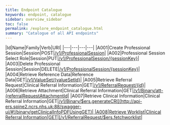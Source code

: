 ```yaml
---
title: Endpoint Catalogue
keywords: endpoint, catalogue
sidebar: overview_sidebar
toc: false
permalink: /explore_endpoint_catalogue.html
summary: "Catalogue of all API endpoints"
---
```


|Id|Name|Family|Verb|URI|
|---|---|---|---|
|A001|Create Professional Session|Session|POST|[/v1/ProfessionalSession](http://api-ers.spine2.ncrs.nhs.uk:88/swagger-ui/#!/professionalsession/createProfessionalSessionUsingPOST)|
|A002|Professional Session Select Role|Session|PUT|[/v1/ProfessionalSession/{sessionKey}](http://api-ers.spine2.ncrs.nhs.uk:88/swagger-ui/#!/professionalsession/updateProfessionalSessionSelectRoleUsingPUT)|
|A003|Delete Professional Session|Session|DELETE|[/v1/ProfessionalSession/{sessionKey}](http://api-ers.spine2.ncrs.nhs.uk:88/swagger-ui/#!/professionalsession/deleteProfessionalSessionUsingDELETE)|
|A004|Retrieve Reference Data|Reference Data|GET|[/v1/ValueSet/{valueSetId}](http://api-ers.spine2.ncrs.nhs.uk:88/swagger-ui/#!/valueset/getValueSetUsingGET)|
|A005|Retrieve Referral Request|Clinical Referral Information|GET|[/v1/ReferralRequest/{id}](http://api-ers.spine2.ncrs.nhs.uk:88/swagger-ui/#!/referralrequest/getUsingGET)|
|A006|Retrieve Attachment|Clinical Referral Information|GET|[/v1/Binary/att-{referralRequestAttachmentId](http://api-ers.spine2.ncrs.nhs.uk:88/swagger-ui/#!/binary/getAttachmentContentBodyUsingGET)|
|A007|Retrieve Clinical Information|Clinical Referral Information|GET|[/v1/Binary/$ers.generateCRI](http://api-ers.spine2.ncrs.nhs.uk:88/swagger-ui/#!/binary/getClinicalInfoPDFUsingGET)|
|A008|Retrieve Worklist|Clinical Referral Information|GET|[/v1/ReferralRequest/$ers.fetchworklist](http://api-ers.spine2.ncrs.nhs.uk:88/swagger-ui/#!/referralrequest/getWorklistUsingPOST)|

